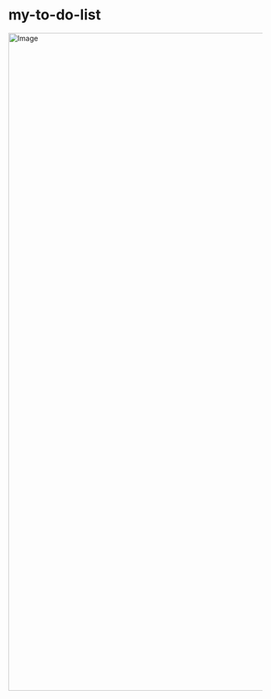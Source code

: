 # my-to-do-list
<img width="1304" alt="Image" src="https://github.com/user-attachments/assets/e9ec8bb5-f3ea-4a4e-8b3d-56088bbe9942" />
